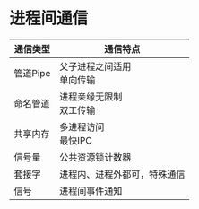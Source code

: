 # 进程间通信

| 通信类型 | 通信特点                       |
| -------- | ------------------------------ |
| 管道Pipe | 父子进程之间适用<br />单向传输 |
| 命名管道 | 进程亲缘无限制<br />双工传输   |
| 共享内存 | 多进程访问<br />最快IPC        |
| 信号量   | 公共资源锁计数器               |
| 套接字   | 进程内、进程外都可，特殊通信   |
| 信号     | 进程间事件通知                 |

